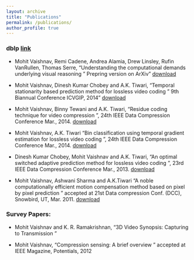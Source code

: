 ```yaml
---
layout: archive
title: "Publications"
permalink: /publications/
author_profile: true
---
```


### dblp [link](https://dblp.uni-trier.de/pers/hd/v/Vaishnav:Mohit)

* Mohit Vaishnav, Remi Cadene, Andrea Alamia, Drew Linsley, Rufin VanRullen, Thomas Serre, “Understanding the computational demands underlying visual reasoning
” Prepring version on ArXiv”
[download](https://arxiv.org/abs/2108.03603)

* Mohit Vaishnav, Dinesh Kumar Chobey and A.K. Tiwari, “Temporal 	stationarity based prediction method for lossless video coding 	” 9th Biannual Conference ICVGIP, 2014”
[download](../files/paper1.pdf)

* Mohit Vaishnav, Binny Tewani and A.K. Tiwari, “Residue 	 coding technique for video compression ”, 24th 	IEEE Data Compression Conference Mar., 2014.
[download](../files/paper2.pdf)

* Mohit  Vaishnav, A.K. Tiwari “Bin 	classification using temporal gradient estimation for lossless 	video coding 	”, 	24th 	 IEEE Data Compression Conference Mar., 2014.
[download](../files/paper3.pdf)

* Dinesh Kumar Chobey, Mohit Vaishnav and A.K. Tiwari, “An 	optimal switched adaptive prediction method for lossless video 	coding 	”, 	23rd 	 IEEE Data Compression Conference Mar., 2013.
[download](../files/paper4.pdf)

* Mohit  Vaishnav, Ashwani Sharma and A.K.Tiwari “A noble computationally efficient motion compensation method based 	on pixel by pixel prediction ” accepted at 21st  Data compression Conf. (DCC), Snowbird, UT, Mar. 2011.
[download](../files/paper5.pdf)

### Survey Papers:

* Mohit Vaishnav and K. R. Ramakrishnan, “3D Video Synopsis: Capturing to Transmission ”

* Mohit Vaishnav, “Compression sensing: A brief overview ” accepted at IEEE Magazine, Potentials, 2012
